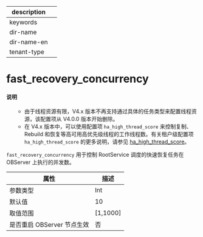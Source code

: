 |description||
|---|---|
|keywords||
|dir-name||
|dir-name-en||
|tenant-type||

# fast_recovery_concurrency

<main id="notice" type='explain'>
<h4>说明</h4>
<ul>
<ul><li>由于线程资源有限，V4.x 版本不再支持通过具体的任务类型来配置线程资源，该配置项从 V4.0.0 版本开始删除。</li>
<li>在 V4.x 版本中，可以使用配置项 <code>ha_high_thread_score</code> 来控制复制、Rebuild 和恢复等高可用高优先级线程的工作线程数。有关租户级配置项 <code>ha_high_thread_score</code> 的更多说明，请参见 <a href="../400.tenant-level-configuration-items/3500.ha_high_thread_score.md">ha_high_thread_score</a>。</li></ul>
</main>

`fast_recovery_concurrency` 用于控制 RootService 调度的快速恢复任务在 OBServer 上执行的并发数。

|        属性        |     描述     |
|------------------|------------|
| 参数类型             | Int         |
| 默认值              | 10         |
| 取值范围             | \[1,1000\] |
| 是否重启 OBServer 节点生效 | 否          |
